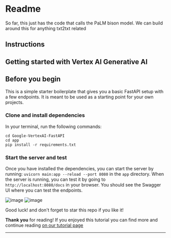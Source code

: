 # Readme

So far, this just has the code that calls the PaLM bison model. We can build around this for anything txt2txt related


## Instructions


## Getting started with Vertex AI Generative AI

## Before you begin

This is a simple starter boilerplate that gives you a basic FastAPI setup with a few endpoints. It is meant to be used as a starting point for your own projects.

### Clone and install dependencies

In your terminal, run the following commands:
```
cd Google-VertexAI-FastAPI
cd app
pip install -r requirements.txt
```

### Start the server and test

Once you have installed the dependencies, you can start the server by running: `uvicorn main:app --reload --port 8080` in the `app` directory.
When the server is running, you can test it by going to `http://localhost:8080/docs` in your browser. You should see the Swagger UI where you can test the endpoints.

![image](https://github.com/lablab-ai/Google-VertexAI-FastAPI/assets/2171273/13df1172-0b77-43f3-85a0-0bf936bbd8db)
![image](https://github.com/lablab-ai/Google-VertexAI-FastAPI/assets/2171273/e69f7892-6945-4d85-987e-dbbc23e553bd)

Good luck! and don't forget to star this repo if you like it!

**Thank you** for reading! If you enjoyed this tutorial you can find more and continue reading
[on our tutorial page](https://lablab.ai/t/)

---
